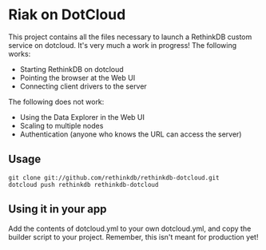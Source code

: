 # Riak on DotCloud #

This project contains all the files necessary to launch a RethinkDB
custom service on dotcloud. It's very much a work in progress! The
following works:

* Starting RethinkDB on dotcloud
* Pointing the browser at the Web UI
* Connecting client drivers to the server

The following does not work:

* Using the Data Explorer in the Web UI
* Scaling to multiple nodes
* Authentication (anyone who knows the URL can access the server)

## Usage ##

```
git clone git://github.com/rethinkdb/rethinkdb-dotcloud.git
dotcloud push rethinkdb rethinkdb-dotcloud
```

## Using it in your app ##

Add the contents of dotcloud.yml to your own dotcloud.yml, and copy
the builder script to your project. Remember, this isn't meant for
production yet!

